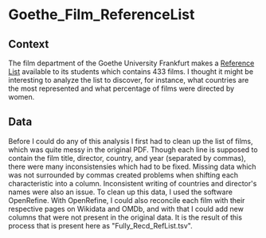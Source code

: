 # Goethe_Film_ReferenceList

## Context
The film department of the Goethe University Frankfurt makes a [Reference List](https://www.uni-frankfurt.de/83387917/ReferenzlisteFilm_Nov2019.pdf)
available to its students which contains 433 films. I thought it might be interesting to analyze the list to discover, for instance, what countries are the most represented
and what percentage of films were directed by women.

## Data
Before I could do any of this analysis I first had to clean up the list of films, which was quite messy in the original PDF. 
Though each line is supposed to contain the film title, director, country, and year (separated by commas), there were many inconsistensies which had to be fixed. 
Missing data which was not surrounded by commas created problems when shifting each characteristic into a column. 
Inconsistent writing of countries and director's names were also an issue. To clean up this data, I used the software OpenRefine. 
With OpenRefine, I could also reconcile each film with their respective pages on Wikidata and OMDb, and with that I could add new columns 
that were not present in the original data. It is the result of this process that is present here as "Fully_Recd_RefList.tsv".
